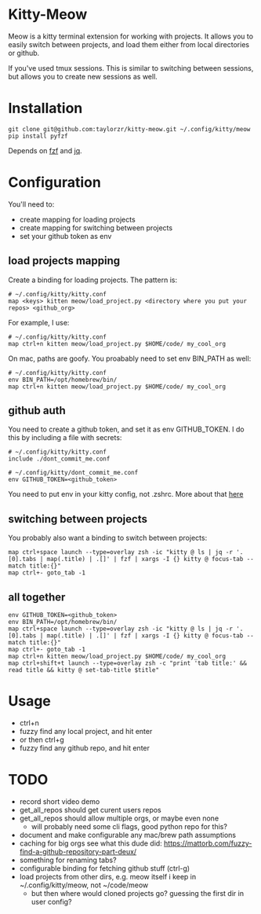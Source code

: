 # Kitty-Meow

Meow is a kitty terminal extension for working with projects. It allows you to easily switch between
projects, and load them either from local directories or github.

If you've used tmux sessions. This is similar to switching between sessions, but allows you to
create new sessions as well.

# Installation

```
git clone git@github.com:taylorzr/kitty-meow.git ~/.config/kitty/meow
pip install pyfzf
```

Depends on [fzf](https://github.com/junegunn/fzf/) and [jq](https://github.com/stedolan/jq).


# Configuration

You'll need to:
* create mapping for loading projects
* create mapping for switching between projects
* set your github token as env

## load projects mapping

Create a binding for loading projects. The pattern is:

```
# ~/.config/kitty/kitty.conf
map <keys> kitten meow/load_project.py <directory where you put your repos> <github_org>
```

For example, I use:
```
# ~/.config/kitty/kitty.conf
map ctrl+n kitten meow/load_project.py $HOME/code/ my_cool_org
```

On mac, paths are goofy. You proabably need to set env BIN_PATH as well:

```
# ~/.config/kitty/kitty.conf
env BIN_PATH=/opt/homebrew/bin/
map ctrl+n kitten meow/load_project.py $HOME/code/ my_cool_org
```


## github auth

You need to create a github token, and set it as env GITHUB_TOKEN. I do this by including a file
with secrets:

```
# ~/.config/kitty/kitty.conf
include ./dont_commit_me.conf
```

```
# ~/.config/kitty/dont_commit_me.conf
env GITHUB_TOKEN=<github_token>
```

You need to put env in your kitty config, not .zshrc. More about that [here](https://sw.kovidgoyal.net/kitty/faq/#things-behave-differently-when-running-kitty-from-system-launcher-vs-from-another-terminal)


## switching between projects

You probably also want a binding to switch between projects:
```
map ctrl+space launch --type=overlay zsh -ic "kitty @ ls | jq -r '.[0].tabs | map(.title) | .[]' | fzf | xargs -I {} kitty @ focus-tab --match title:{}"
map ctrl+- goto_tab -1
```

## all together

```
env GITHUB_TOKEN=<github_token>
env BIN_PATH=/opt/homebrew/bin/
map ctrl+space launch --type=overlay zsh -ic "kitty @ ls | jq -r '.[0].tabs | map(.title) | .[]' | fzf | xargs -I {} kitty @ focus-tab --match title:{}"
map ctrl+- goto_tab -1
map ctrl+n kitten meow/load_project.py $HOME/code/ my_cool_org
map ctrl+shift+t launch --type=overlay zsh -c "print 'tab title:' && read title && kitty @ set-tab-title $title"
```

# Usage

* ctrl+n
* fuzzy find any local project, and hit enter
* or then ctrl+g
* fuzzy find any github repo, and hit enter


# TODO

* record short video demo
* get_all_repos should get curent users repos
* get_all_repos should allow multiple orgs, or maybe even none
  * will probably need some cli flags, good python repo for this?
* document and make configurable any mac/brew path assumptions
* caching for big orgs
  see what this dude did: https://mattorb.com/fuzzy-find-a-github-repository-part-deux/
* something for renaming tabs?
* configurable binding for fetching github stuff (ctrl-g)
* load projects from other dirs, e.g. meow itself i keep in ~/.config/kitty/meow, not ~/code/meow
  * but then where would cloned projects go? guessing the first dir in user config?
